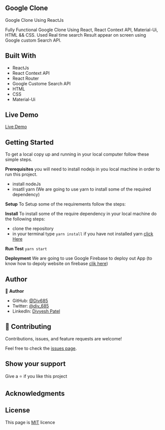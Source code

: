 ## Google Clone

Google Clone Using ReactJs

Fully Functional Google Clone Using React, React Context API, Material-Ui, HTML && CSS. Used Real time search Result appear on screen using Google custom Search API.

## Built With

- ReactJs
- React Context API
- React Router
- Google Custome Search API
- HTML
- CSS
- Material-Ui

## Live Demo

[Live Demo]()

## Getting Started

To get a local copy up and running in your local computer follow these simple steps.

**Prerequisites**
you will need to install nodejs in you local machine in order to run this project.

- install nodeJs
- insatll yarn (We are going to use yarn to install some of the required dependency)

**Setup**
To Setup some of the requirements follow the steps:

**Install**
To install some of the require dependency in your local machine do the following steps:

- clone the repository
- in your terminal type `yarn install` if you have not installed yarn [click Here](https://classic.yarnpkg.com/en/docs/getting-started)

**Run Test**
`yarn start`

**Deployment**
We are going to use Google Firebase to deploy out App (to know how to depoly website on firebase [clik here](https://firebase.google.com/docs/hosting))

## Author

:bust_in_silhouette: **Author**

- GitHub: [@Div685](https://github.com/Div685)
- Twitter: [@div_685](https://twitter.com/div_685)
- LinkedIn: [Divyesh Patel](https://www.linkedin.com/in/divyesh-patel-2a15a6107)

## :handshake: Contributing

Contributions, issues, and feature requests are welcome!

Feel free to check the [issues page](https://github.com/Div685/youtube-homepage/issues).

## Show your support

Give a :star: if you like this project

## Acknowledgments

## License

This page is [MIT](https://github.com/Div685) licence
